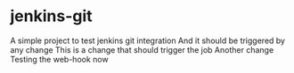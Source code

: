 # jenkins-git

A simple project to test jenkins git integration
And it should be triggered by any change
This is a change that should trigger the job
Another change
Testing the web-hook now
